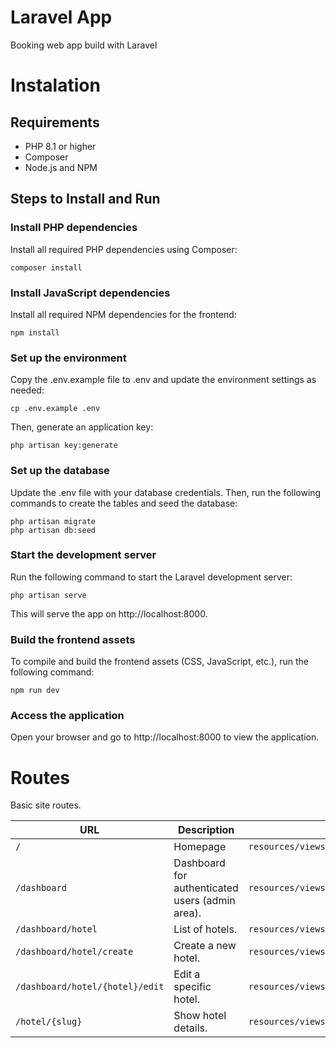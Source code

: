 # Laravel App
Booking web app build with Laravel

# Instalation
## Requirements
- PHP 8.1 or higher
- Composer
- Node.js and NPM
## Steps to Install and Run

### Install PHP dependencies

Install all required PHP dependencies using Composer:

```
composer install
```

### Install JavaScript dependencies

Install all required NPM dependencies for the frontend:

```
npm install
```

### Set up the environment

Copy the .env.example file to .env and update the environment settings as needed:

```
cp .env.example .env
```

Then, generate an application key:

```
php artisan key:generate
```

### Set up the database

Update the .env file with your database credentials. Then, run the following commands to create the tables and seed the database:

```
php artisan migrate
php artisan db:seed
```
### Start the development server

Run the following command to start the Laravel development server:
```
php artisan serve
```
This will serve the app on http://localhost:8000.

### Build the frontend assets

To compile and build the frontend assets (CSS, JavaScript, etc.), run the following command:

```
npm run dev
```

### Access the application

Open your browser and go to http://localhost:8000 to view the application.

# Routes
Basic site routes.


| **URL**                     | **Description**                                 | **View Path**                                      |
|-----------------------------|-------------------------------------------------|----------------------------------------------------|
| `/`             | Homepage         | `resources/views/index.blade.php`             |
| `/dashboard`                | Dashboard for authenticated users (admin area). | `resources/views/dashboard/index.blade.php`        |
| `/dashboard/hotel`         | List of hotels.                                 | `resources/views/dashboard/hotel/index.blade.php`  |
| `/dashboard/hotel/create`   | Create a new hotel.                             | `resources/views/dashboard/hotel/create.blade.php` |
| `/dashboard/hotel/{hotel}/edit` | Edit a specific hotel.                      | `resources/views/dashboard/hotel/edit.blade.php`   |
| `/hotel/{slug}`             | Show hotel details.           | `resources/views/hotel/show.blade.php`             |